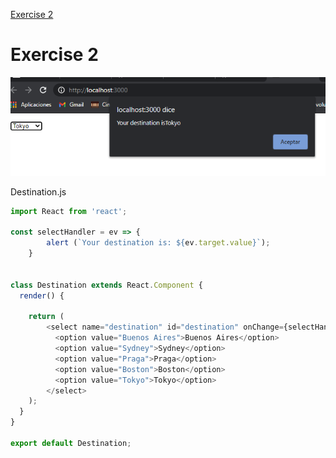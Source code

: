 [Exercise 2](https://books.adalab.es/materiales-front-end-l/modulo-3-react/3_4_eventos_react#ejercicio-2)

# Exercise 2

![](https://github.com/cvcastano/ejercicios-de-adalab/blob/master/module%203/module-3-lesson-04-events-in-react/module-3-lesson-04-ex-02/src/ex02.png)

Destination.js
```javaScript
import React from 'react';

const selectHandler = ev => {
        alert (`Your destination is: ${ev.target.value}`);
    }


class Destination extends React.Component {
  render() {

    return (
        <select name="destination" id="destination" onChange={selectHandler}>
          <option value="Buenos Aires">Buenos Aires</option>
          <option value="Sydney">Sydney</option>
          <option value="Praga">Praga</option>
          <option value="Boston">Boston</option>
          <option value="Tokyo">Tokyo</option>
        </select>
    );
  }
}

export default Destination;
```



